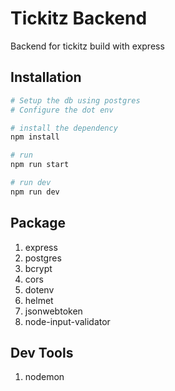 # Tickitz Backend

Backend for tickitz build with express

## Installation

```bash
# Setup the db using postgres
# Configure the dot env

# install the dependency
npm install

# run
npm run start

# run dev
npm run dev

```

## Package

1. express
2. postgres
3. bcrypt
4. cors
5. dotenv
6. helmet
7. jsonwebtoken
8. node-input-validator

## Dev Tools

1. nodemon
